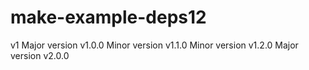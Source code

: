 # make-example-deps12
v1
Major version v1.0.0
Minor version v1.1.0
Minor version v1.2.0
Major version v2.0.0
